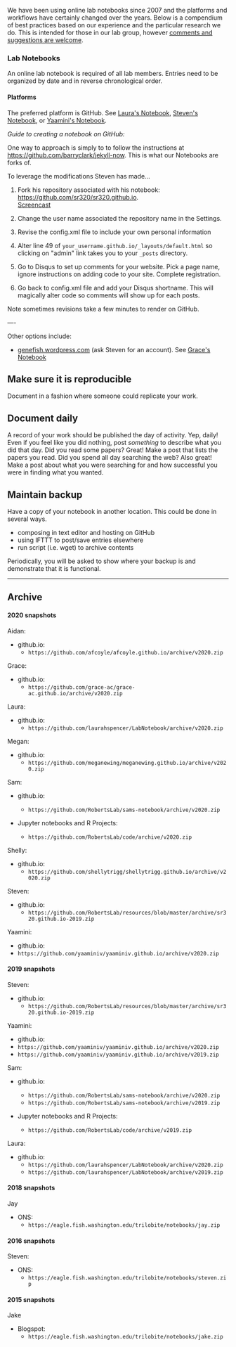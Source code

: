 We have been using online lab notebooks since 2007 and the platforms and workflows have certainly changed over the years. Below is a compendium of best practices based on our experience and the particular research we do. This is intended for those in our lab group, however [comments and suggestions are welcome](https://github.com/RobertsLab/resources/issues).

### Lab Notebooks

An online lab notebook is required of all lab members. Entries need to be organized by date and in reverse chronological order.

#### Platforms

The preferred platform is GitHub. See [Laura's Notebook](laurahspencer.github.io/LabNotebook/), [Steven's Notebook](sr320.github.io), or [Yaamini's Notebook](yaaminiv.github.io).

*Guide to creating a notebook on GitHub:*

One way to approach is simply to to follow the instructions at https://github.com/barryclark/jekyll-now. This is what our Notebooks are forks of.

To leverage the modifications Steven has made...

1) Fork his repository associated with his notebook: https://github.com/sr320/sr320.github.io.   
[Screencast](http://owl.fish.washington.edu/scaphapoda/grace/Github-noteboook.mov)

2) Change the user name associated the repository name in the Settings.

3) Revise the config.xml file to include your own personal information

4) Alter line 49 of `your_username.github.io/_layouts/default.html` so clicking on "admin" link takes you to your `_posts` directory.

5) Go to Disqus to set up comments for your website. Pick a page name, ignore instructions on adding code to your site. Complete registration.

6) Go back to config.xml file and add your Disqus shortname. This will magically alter code so comments will show up for each posts.

Note sometimes revisions take a few minutes to render on GitHub.


—-

Other options include:
- [genefish.wordpress.com](https://genefish.wordpress.com) (ask Steven for an account). See [Grace's Notebook](https://genefish.wordpress.com/author/graceac9/)

## Make sure it is reproducible
Document in a fashion where someone could replicate your work.

## Document daily
A record of your work should be published the day of activity. Yep, daily! Even if you feel like you did nothing, post <em>something</em> to describe what you did that day. Did you read some papers? Great! Make a post that lists the papers you read. Did you spend all day searching the web? Also great! Make a post about what you were searching for and how successful you were in finding what you wanted.

## Maintain backup
Have a copy of your notebook in another location. This could be done in several ways.
- composing in text editor and hosting on GitHub
- using IFTTT to post/save entries elsewhere
- run script (i.e. wget) to archive contents

Periodically, you will be asked to show where your backup is and demonstrate that it is functional.

---

## Archive

#### 2020 snapshots

Aidan:

- github.io:
  - `https://github.com/afcoyle/afcoyle.github.io/archive/v2020.zip`

Grace:

- github.io:
  - `https://github.com/grace-ac/grace-ac.github.io/archive/v2020.zip`

Laura:

- github.io:
  - `https://github.com/laurahspencer/LabNotebook/archive/v2020.zip`

Megan:

- github.io:
  - `https://github.com/meganewing/meganewing.github.io/archive/v2020.zip`

Sam:

- github.io:
  - `https://github.com/RobertsLab/sams-notebook/archive/v2020.zip`

- Jupyter notebooks and R Projects:
  - `https://github.com/RobertsLab/code/archive/v2020.zip`

Shelly:

- github.io:
  - `https://github.com/shellytrigg/shellytrigg.github.io/archive/v2020.zip`

Steven:

- github.io:
  - `https://github.com/RobertsLab/resources/blob/master/archive/sr320.github.io-2019.zip`    

Yaamini:

-  github.io:
  - `https://github.com/yaaminiv/yaaminiv.github.io/archive/v2020.zip`





#### 2019 snapshots
Steven:

- github.io:
  - `https://github.com/RobertsLab/resources/blob/master/archive/sr320.github.io-2019.zip`    


Yaamini:

-  github.io:
  - `https://github.com/yaaminiv/yaaminiv.github.io/archive/v2020.zip`
  - `https://github.com/yaaminiv/yaaminiv.github.io/archive/v2019.zip`

Sam:

- github.io:
  - `https://github.com/RobertsLab/sams-notebook/archive/v2020.zip`
  - `https://github.com/RobertsLab/sams-notebook/archive/v2019.zip`

- Jupyter notebooks and R Projects:
  - `https://github.com/RobertsLab/code/archive/v2019.zip`

Laura:

- github.io:
  - `https://github.com/laurahspencer/LabNotebook/archive/v2020.zip`
  - `https://github.com/laurahspencer/LabNotebook/archive/v2019.zip`

#### 2018 snapshots

Jay

- ONS:
  - `https://eagle.fish.washington.edu/trilobite/notebooks/jay.zip`

#### 2016 snapshots

Steven:

- ONS:
  - `https://eagle.fish.washington.edu/trilobite/notebooks/steven.zip`   

#### 2015 snapshots

Jake

- Blogspot:
  - `https://eagle.fish.washington.edu/trilobite/notebooks/jake.zip`

